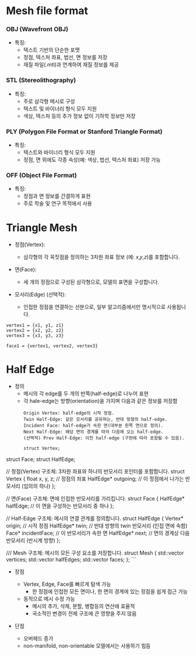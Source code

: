 
# Mesh file format

### OBJ (Wavefront OBJ)
+ 특징:
  + 텍스트 기반의 단순한 포맷
  + 정점, 텍스처 좌표, 법선, 면 정보를 저장
  + 재질 파일(.mtl)과 연계하여 재질 정보를 제공

### STL (Stereolithography)
+ 특징:
  + 주로 삼각형 메시로 구성
  + 텍스트 및 바이너리 형식 모두 지원
  + 색상, 텍스처 등의 추가 정보 없이 기하학 정보만 저장
### PLY (Polygon File Format or Stanford Triangle Format)
+ 특징:
  + 텍스트와 바이너리 형식 모두 지원
  + 정점, 면 외에도 각종 속성(예: 색상, 법선, 텍스처 좌표) 저장 가능

### OFF (Object File Format)
+ 특징:
  + 정점과 면 정보를 간결하게 표현
  + 주로 학술 및 연구 목적에서 사용

# Triangle Mesh
+ 정점(Vertex):
  + 삼각형의 각 꼭짓점을 정의하는 3차원 좌표 정보 (예: 𝑥,𝑦,𝑧)를 포함합니다.

+ 면(Face):
  + 세 개의 정점으로 구성된 삼각형으로, 모델의 표면을 구성합니다.

+ 모서리(Edge) (선택적):
  + 인접한 정점을 연결하는 선분으로, 일부 알고리즘에서만 명시적으로 사용됩니다.
```
vertex1 = {x1, y1, z1}
vertex2 = {x2, y2, z2}
vertex3 = {x3, y3, z3}

face1 = {vertex1, vertex2, vertex3}
```
# Half Edge
+ 정의
  + 메시의 각 edge를 두 개의 반쪽(half-edge)로 나누어 표현
  + 각 hale-edge는 방향(orientation)을 가지며 다음과 같은 정보를 저장함
    ```
    Origin Vertex: half-edge의 시작 정점.
    Twin Half-Edge: 같은 모서리를 공유하는, 반대 방향의 half-edge.
    Incident Face: half-edge가 속한 면(대부분 왼쪽 면으로 정의).
    Next Half-Edge: 해당 면의 경계를 따라 다음에 오는 half-edge.
    (선택적) Prev Half-Edge: 이전 half-edge (구현에 따라 포함될 수 있음).

    struct Vertex;
struct Face;
struct HalfEdge;

// 정점(Vertex) 구조체: 3차원 좌표와 하나의 반모서리 포인터를 포함합니다.
struct Vertex {
    float x, y, z;            // 정점의 좌표
    HalfEdge* outgoing;       // 이 정점에서 나가는 반모서리 (임의의 하나)
};

// 면(Face) 구조체: 면에 인접한 반모서리를 가리킵니다.
struct Face {
    HalfEdge* halfEdge;       // 이 면을 구성하는 반모서리 중 하나
};

// Half-Edge 구조체: 메시의 연결 관계를 정의합니다.
struct HalfEdge {
    Vertex* origin;           // 시작 정점
    HalfEdge* twin;           // 반대 방향의 twin 반모서리 (인접 면에 속함)
    Face* incidentFace;       // 이 반모서리가 속한 면
    HalfEdge* next;           // 면의 경계상 다음 반모서리 (반시계 방향)
};

/// Mesh 구조체: 메시의 모든 구성 요소를 저장합니다.
struct Mesh {
    std::vector<Vertex> vertices;
    std::vector<HalfEdge> halfEdges;
    std::vector<Face> faces;
};
    ```
+ 장점
  + Vertex, Edge, Face를 빠르게 탐색 가능
    + 한 정점에 인접한 모든 면이나, 한 면의 경계에 있는 정점을 쉽게 접근 가능
  + 동적으로 메시 수정 가능
    + 메시의 추가, 삭제, 분할, 병합등의 연산에 효율적
    + 국소적인 변경이 전체 구조에 큰 영향을 주지 않음
   
+ 단점
  + 오버헤드 증가
  + non-manifold, non-orientable 모델에서는 사용하기 힘듬            
